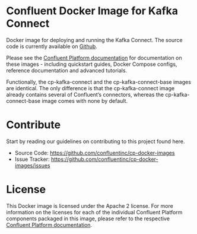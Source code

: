 # Confluent Docker Image for Kafka Connect

Docker image for deploying and running the Kafka Connect. The source code is currently available on [Github](https://github.com/confluentinc/cp-docker-images/).

Please see the [Confluent Platform documentation](http://docs.confluent.io/current/cp-docker-images/docs/intro.html) for documentation on these images - including quickstart guides, Docker Compose configs, reference documentation and advanced tutorials.

Functionally, the cp-kafka-connect and the cp-kafka-connect-base images are identical. The only difference is that the cp-kafka-connect image already contains several of Confluent’s connectors, whereas the cp-kafka-connect-base image comes with none by default.

# Contribute

Start by reading our guidelines on contributing to this project found here.

* Source Code: https://github.com/confluentinc/cp-docker-images
* Issue Tracker: https://github.com/confluentinc/cp-docker-images/issues

# License

This Docker image is licensed under the Apache 2 license. For more information on the licenses for each of the individual Confluent Platform components packaged in this image, please refer to the respective [Confluent Platform documentation](https://docs.confluent.io/current/installation/docker/docs/image-reference.html).
